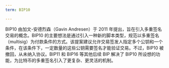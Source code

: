 ```yaml
---
term: BIP10

---
```

BIP10 由加文-安德烈森（Gavin Andresen）于 2011 年提出，旨在引入多重签名交易的概念。BIP10 的主要想法是通过引入一种新的脚本类型，规范以多重签名（multisig）为付款条件的方式。该提案建议允许交易签发人指定多个公钥和一个条件，在该条件下，一定数量的这些公钥需要签名才能验证交易。不过，BIP10 被撤回，从未纳入协议。BIP11 和 BIP16 等其他后续 BIP 解决了 BIP10 所设想的功能，为比特币的多重签名引入了更复杂、更灵活的机制。